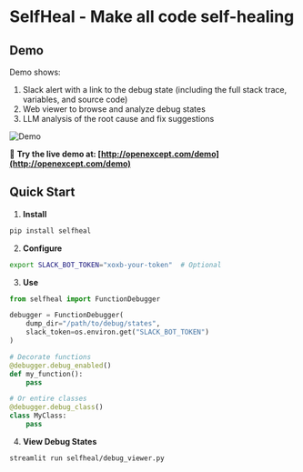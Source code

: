 # SelfHeal - Make all code self-healing
## Demo

Demo shows:
1. Slack alert with a link to the debug state (including the full stack trace, variables, and source code)
2. Web viewer to browse and analyze debug states
3. LLM analysis of the root cause and fix suggestions

![Demo](https://raw.githubusercontent.com/OpenExcept/SelfHeal/main/assets/demo.gif)

🔗 **Try the live demo at: [http://openexcept.com/demo](http://openexcept.com/demo)**

## Quick Start

1. **Install**
```bash
pip install selfheal
```

2. **Configure**
```bash
export SLACK_BOT_TOKEN="xoxb-your-token"  # Optional
```

3. **Use**
```python
from selfheal import FunctionDebugger

debugger = FunctionDebugger(
    dump_dir="/path/to/debug/states",
    slack_token=os.environ.get("SLACK_BOT_TOKEN")
)

# Decorate functions
@debugger.debug_enabled()
def my_function():
    pass

# Or entire classes
@debugger.debug_class()
class MyClass:
    pass
```

4. **View Debug States**
```bash
streamlit run selfheal/debug_viewer.py
```
